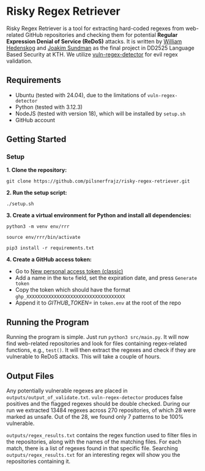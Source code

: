 # Risky Regex Retriever
Risky Regex Retriever is a tool for extracting hard-coded regexes from web-related GitHub repositories and checking them for potential **Regular Expression Denial of Service (ReDoS)** attacks. It is written by [William Hedenskog](https://github.com/pilsnerfrajz) and [Joakim Sundman](https://github.com/JoakimSundman) as the final project in DD2525 Language Based Security at KTH. We utilize [vuln-regex-detector](https://github.com/davisjam/vuln-regex-detector) for evil regex validation.

## Requirements
- Ubuntu (tested with 24.04), due to the limitations of `vuln-regex-detector`
- Python (tested with 3.12.3)
- NodeJS (tested with version 18), which will be installed by `setup.sh`
- GitHub account

## Getting Started

### Setup

**1. Clone the repository:**
   
   ```
   git clone https://github.com/pilsnerfrajz/risky-regex-retriever.git
   ```
   
**2. Run the setup script:**

   ```
   ./setup.sh
   ```
   
**3. Create a virtual environment for Python and install all dependencies:**

   ```
   python3 -m venv env/rrr
   ```
   ```
   source env/rrr/bin/activate
   ```
   ```
   pip3 install -r requirements.txt
   ```

**4. Create a GitHub access token:**

   - Go to [New personal access token (classic)](https://github.com/settings/tokens/new)
   - Add a name in the `Note` field, set the expiration date, and press `Generate token`
   - Copy the token which should have the format `ghp_XXXXXXXXXXXXXXXXXXXXXXXXXXXXXXXXXXXX`
   - Append it to _GITHUB_TOKEN=_ in `token.env` at the root of the repo

## Running the Program

Running the program is simple. Just run `python3 src/main.py`. It will now find web-related repositories and look for files containing regex-related functions, e.g., `test()`. It will then extract the regexes and check if they are vulnerable to ReDoS attacks. This will take a couple of hours.

## Output Files

Any potentially vulnerable regexes are placed in `outputs/output_of_validate.txt`. `vuln-regex-detector` produces false positives and the flagged regexes should be double checked. During our run we extracted 13484 regexes across 270 repositories, of which 28 were marked as unsafe. Out of the 28, we found only 7 patterns to be 100% vulnerable. 

`outputs/regex_results.txt` contains the regex function used to filter files in the repositories, along with the names of the matching files. For each match, there is a list of regexes found in that specific file. Searching `outputs/regex_results.txt` for an interesting regex will show you the repositories containing it.
